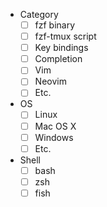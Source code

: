 <!-- Check all that apply [x] -->
- Category
    - [ ] fzf binary
    - [ ] fzf-tmux script
    - [ ] Key bindings
    - [ ] Completion
    - [ ] Vim
    - [ ] Neovim
    - [ ] Etc.
- OS
    - [ ] Linux
    - [ ] Mac OS X
    - [ ] Windows
    - [ ] Etc.
- Shell
    - [ ] bash
    - [ ] zsh
    - [ ] fish

<!--
### Before submitting

- Make sure that you have the latest version of fzf
- If you use tmux, make sure $TERM is set to screen or screen-256color
- For more Vim stuff, check out https://github.com/junegunn/fzf.vim

Describe your problem or suggestion from here ...
-->

